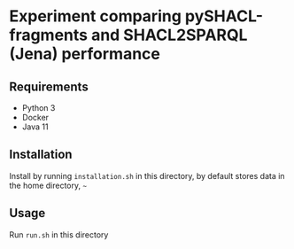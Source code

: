 # Experiment comparing pySHACL-fragments and SHACL2SPARQL (Jena) performance

## Requirements

- Python 3
- Docker
- Java 11

## Installation
Install by running `installation.sh` in this directory, by default stores data in the home directory, `~`

## Usage

Run `run.sh` in this directory